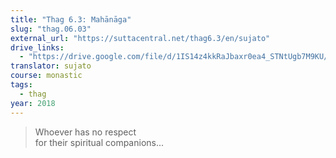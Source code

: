 ```yaml
---
title: "Thag 6.3: Mahānāga"
slug: "thag.06.03"
external_url: "https://suttacentral.net/thag6.3/en/sujato"
drive_links:
  - "https://drive.google.com/file/d/1IS14z4kkRaJbaxr0ea4_STNtUgb7M9KU/view?usp=drivesdk"
translator: sujato
course: monastic
tags:
  - thag
year: 2018
---
```


> Whoever has no respect  
for their spiritual companions...
